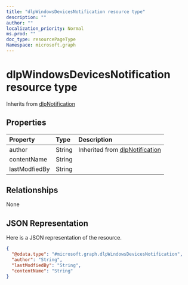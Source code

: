 ```yaml
---
title: "dlpWindowsDevicesNotification resource type"
description: ""
author: ""
localization_priority: Normal
ms.prod: ""
doc_type: resourcePageType
Namespace: microsoft.graph
---
```



# dlpWindowsDevicesNotification resource type




Inherits from [dlpNotification](../resources/dlpNotification.md)

## Properties
|Property|Type|Description|
|:---|:---|:---|
|author|String| Inherited from [dlpNotification](../resources/dlpNotification.md)|
|contentName|String||
|lastModfiedBy|String||

## Relationships
None

## JSON Representation
Here is a JSON representation of the resource.
<!-- {
  "blockType": "resource",
  "@odata.type": "microsoft.graph.dlpWindowsDevicesNotification"
}
-->
``` json
{
  "@odata.type": "#microsoft.graph.dlpWindowsDevicesNotification",
  "author": "String",
  "lastModfiedBy": "String",
  "contentName": "String"
}
```

